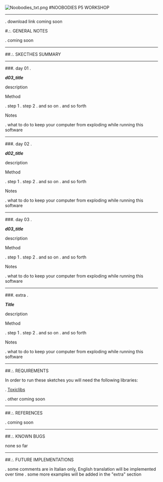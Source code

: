 ![Noobodies_txt.png](https://bitbucket.org/repo/KLb6nB/images/2103734141-Noobodies_txt.png)
#NOOBODIES P5 WORKSHOP

____________________________________________________________________________________________________________________________________

. download link coming soon

#.:. GENERAL NOTES

. coming soon

____________________________________________________________________________________________________________________________________
##.:. SKECTHES SUMMARY



______________________________

###. day 01
.

***d03_title***

 description
 
 Method
 
 . step 1
 . step 2
 . and so on
 . and so forth

Notes

. what to do to keep your computer from exploding while running this software

______________________________

###. day 02
.

***d02_title***

 description
 
 Method
 
 . step 1
 . step 2
 . and so on
 . and so forth

Notes

. what to do to keep your computer from exploding while running this software


______________________________

###. day 03
.

***d03_title***

 description
 
 Method
 
 . step 1
 . step 2
 . and so on
 . and so forth

Notes

. what to do to keep your computer from exploding while running this software

______________________________

###. extra
.

***Title***

 description
 
 Method
 
 . step 1
 . step 2
 . and so on
 . and so forth

Notes

. what to do to keep your computer from exploding while running this software


______________________________


##.:. REQUIREMENTS

In order to run these sketches you will need the following libraries:

. [Toxiclibs](http://toxiclibs.org)

. other coming soon


______________________________

##.:. REFERENCES

. coming soon

______________________________

##.:. KNOWN BUGS

none so far


____________________________________________________________________________________________________________________________________

##.:. FUTURE IMPLEMENTATIONS

. some comments are in Italian only, English translation will be implemented over time
. some more examples will be added in the "extra" section